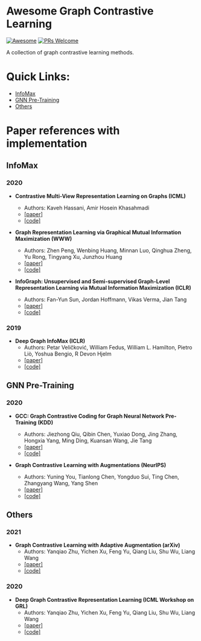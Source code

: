 # Awesome Graph Contrastive Learning
[![Awesome](https://cdn.rawgit.com/sindresorhus/awesome/d7305f38d29fed78fa85652e3a63e154dd8e8829/media/badge.svg)](https://github.com/sindresorhus/awesome)
[![PRs Welcome](https://img.shields.io/badge/PRs-welcome-brightgreen.svg?style=flat-square)](http://makeapullrequest.com)

A collection of graph contrastive learning methods.

# Quick Links:
- [InfoMax](#infomax)
- [GNN Pre-Training](#gnn-pre-training)
- [Others](#others)

# Paper references with implementation

## InfoMax
### 2020
- **Contrastive Multi-View Representation Learning on Graphs (ICML)**
  - Authors: Kaveh Hassani, Amir Hosein Khasahmadi
  - [[paper]](http://proceedings.mlr.press/v119/hassani20a/hassani20a.pdf)
  - [[code]](https://github.com/kavehhassani/mvgrl)

- **Graph Representation Learning via Graphical Mutual Information Maximization (WWW)**
  - Authors: Zhen Peng, Wenbing Huang, Minnan Luo, Qinghua Zheng, Yu Rong, Tingyang Xu, Junzhou Huang
  - [[paper]](https://arxiv.org/pdf/2002.01169.pdf)
  - [[code]](https://github.com/zpeng27/GMI)

- **InfoGraph: Unsupervised and Semi-supervised Graph-Level Representation Learning via Mutual Information Maximization (ICLR)**
  - Authors: Fan-Yun Sun, Jordan Hoffmann, Vikas Verma, Jian Tang
  - [[paper]](https://openreview.net/pdf/af171fb8c60fa180c4dcf349ccc51ff006211216.pdf)
  - [[code]](https://github.com/fanyun-sun/InfoGraph)

### 2019
- **Deep Graph InfoMax (ICLR)**
  - Authors: Petar Veličković, William Fedus, William L. Hamilton, Pietro Liò, Yoshua Bengio, R Devon Hjelm
  - [[paper]](https://openreview.net/pdf?id=rklz9iAcKQ)
  - [[code]](https://github.com/PetarV-/DGI)


## GNN Pre-Training
### 2020
- **GCC: Graph Contrastive Coding for Graph Neural Network Pre-Training (KDD)**
  - Authors: Jiezhong Qiu, Qibin Chen, Yuxiao Dong, Jing Zhang, Hongxia Yang, Ming Ding, Kuansan Wang, Jie Tang
  - [[paper]](https://arxiv.org/pdf/2006.09963.pdf)
  - [[code]](https://github.com/THUDM/GCC)

- **Graph Contrastive Learning with Augmentations (NeurIPS)**
  - Authors: Yuning You, Tianlong Chen, Yongduo Sui, Ting Chen, Zhangyang Wang, Yang Shen
  - [[paper]](https://proceedings.neurips.cc/paper/2020/file/3fe230348e9a12c13120749e3f9fa4cd-Paper.pdf)
  - [[code]](https://github.com/Shen-Lab/GraphCL)


## Others
### 2021
- **Graph Contrastive Learning with Adaptive Augmentation (arXiv)**
  - Authors: Yanqiao Zhu, Yichen Xu, Feng Yu, Qiang Liu, Shu Wu, Liang Wang
  - [[paper]](https://arxiv.org/pdf/2010.14945.pdf)
  - [[code]](https://github.com/CRIPAC-DIG/GCA)

### 2020
- **Deep Graph Contrastive Representation Learning (ICML Workshop on GRL)**
  - Authors: Yanqiao Zhu, Yichen Xu, Feng Yu, Qiang Liu, Shu Wu, Liang Wang
  - [[paper]](https://arxiv.org/pdf/2006.04131.pdf)
  - [[code]](https://github.com/CRIPAC-DIG/GRACE)

